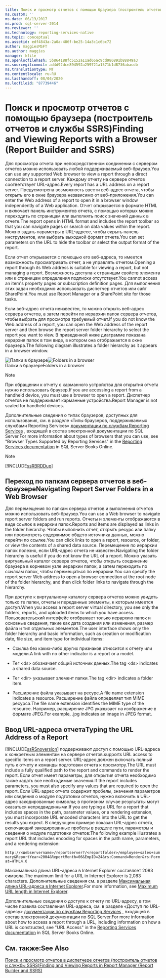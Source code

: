 ```yaml
---
title: Поиск и просмотр отчетов с помощью браузера (построитель отчетов и службы SSRS) | Документы Майкрософт
ms.custom: ''
ms.date: 06/13/2017
ms.prod: sql-server-2014
ms.reviewer: ''
ms.technology: reporting-services-native
ms.topic: conceptual
ms.assetid: edf4843a-2a0a-486f-be25-14a3c1c6bc72
author: maggiesMSFT
ms.author: maggies
manager: kfile
ms.openlocfilehash: 5b864188fc5152a11ad66ac9cd986891b88849a3
ms.sourcegitcommit: ad4d92dce894592a259721a1571b1d8736abacdb
ms.translationtype: MT
ms.contentlocale: ru-RU
ms.lasthandoff: 08/04/2020
ms.locfileid: "87739446"
---
```

# <a name="finding-and-viewing-reports-with-a-browser-report-builder-and-ssrs"></a><span data-ttu-id="d7269-102">Поиск и просмотр отчетов с помощью браузера (построитель отчетов и службы SSRS)</span><span class="sxs-lookup"><span data-stu-id="d7269-102">Finding and Viewing Reports with a Browser (Report Builder and SSRS)</span></span>
  <span data-ttu-id="d7269-103">Для просмотра отчета при непосредственном соединении с сервером отчетов можно использовать любой поддерживаемый веб-браузер.</span><span class="sxs-lookup"><span data-stu-id="d7269-103">You can use any supported Web browser to view a report through a direct connection to a report server.</span></span> <span data-ttu-id="d7269-104">Каждому отчету на сервере отчетов соответствует URL-адрес.</span><span class="sxs-lookup"><span data-stu-id="d7269-104">Every report has a URL address on a report server.</span></span> <span data-ttu-id="d7269-105">Предусмотрена возможность ввести веб-адрес отчета, чтобы открыть его в окне браузера независимо от веб-приложения.</span><span class="sxs-lookup"><span data-stu-id="d7269-105">You can enter the Web address of a report to open it in a browser window independently of a Web application.</span></span> <span data-ttu-id="d7269-106">Отчет открывается в формате HTML и включает панель инструментов отчета, с помощью которых можно переходить по страницам или выполнять поиск значений данных в отчете.</span><span class="sxs-lookup"><span data-stu-id="d7269-106">The report opens in HTML format and includes the report toolbar so that you can navigate pages or search on data values within the report.</span></span> <span data-ttu-id="d7269-107">Можно задать параметры в URL-адресе, чтобы скрыть панель инструментов, или выбрать выходной формат отчета.</span><span class="sxs-lookup"><span data-stu-id="d7269-107">You can set parameters on the URL to hide the toolbar or select the output format of the report.</span></span>  
  
 <span data-ttu-id="d7269-108">Если отчет открывается с помощью его веб-адреса, то имеется возможность просматривать отчет, а не управлять отчетом.</span><span class="sxs-lookup"><span data-stu-id="d7269-108">Opening a report through its Web address is suitable for viewing a report, but not managing a report.</span></span> <span data-ttu-id="d7269-109">Возможность доступа к страницам свойств элемента или к страницам определения подписки отсутствует.</span><span class="sxs-lookup"><span data-stu-id="d7269-109">You cannot access an item's property pages or subscription definition pages.</span></span> <span data-ttu-id="d7269-110">Для выполнения этих задач необходимо использовать диспетчер отчетов или сайт SharePoint.</span><span class="sxs-lookup"><span data-stu-id="d7269-110">You must use Report Manager or a SharePoint site for those tasks.</span></span>  
  
 <span data-ttu-id="d7269-111">Если веб-адрес отчета неизвестен, то можно открыть веб-адрес сервера отчетов, а затем перейти по иерархии папок сервера отчетов, чтобы выбрать для просмотра требуемый отчет.</span><span class="sxs-lookup"><span data-stu-id="d7269-111">If you do not know the Web address of a report, you can open the Web address of the report server and then browse the report server folder hierarchy to select the report you want to view.</span></span> <span data-ttu-id="d7269-112">В приведенной ниже диаграмме показана иерархия папок в том виде, в котором она отображается в окне браузера.</span><span class="sxs-lookup"><span data-stu-id="d7269-112">The following diagram illustrates a folder hierarchy as it appears in a browser window.</span></span>  
  
 <span data-ttu-id="d7269-113">![Папки в браузере](../media/rs-browserfolder.GIF "Папки в браузере")</span><span class="sxs-lookup"><span data-stu-id="d7269-113">![Folders in a browser](../media/rs-browserfolder.GIF "Folders in a browser")</span></span>  
<span data-ttu-id="d7269-114">Папки в браузере</span><span class="sxs-lookup"><span data-stu-id="d7269-114">Folders in a browser</span></span>  
  
> [!NOTE]  
>  <span data-ttu-id="d7269-115">При обращении к отчету с карманного устройства для открытия отчета нужно использовать браузер.</span><span class="sxs-lookup"><span data-stu-id="d7269-115">If you are accessing a report from a handheld device, you must use a browser to open a report.</span></span> <span data-ttu-id="d7269-116">Диспетчер отчетов не поддерживает карманные устройства.</span><span class="sxs-lookup"><span data-stu-id="d7269-116">Report Manager is not scaled for handheld devices.</span></span>  
  
 <span data-ttu-id="d7269-117">Дополнительные сведения о типах браузеров, доступных для использования, см. в разделе «Типы браузеров, поддерживаемых службами Reporting Services» [документации по службам Reporting Services](https://go.microsoft.com/fwlink/?linkid=121312) , входящей в состав электронной документации по SQL Server.</span><span class="sxs-lookup"><span data-stu-id="d7269-117">For more information about types of browsers that you can use, see "Browser Types Supported by Reporting Services" in the [Reporting Services documentation](https://go.microsoft.com/fwlink/?linkid=121312) in SQL Server Books Online.</span></span>  
  
> [!NOTE]  
>  [!INCLUDE[ssRBRDDup](../../includes/ssrbrddup-md.md)]  
  
## <a name="navigating-report-server-folders-in-a-web-browser"></a><span data-ttu-id="d7269-118">Переход по папкам сервера отчетов в веб-браузере</span><span class="sxs-lookup"><span data-stu-id="d7269-118">Navigating Report Server Folders in a Web Browser</span></span>  
 <span data-ttu-id="d7269-119">Для перемещения по папкам сервера отчетов и выполнения отчетов можно использовать веб-браузер.</span><span class="sxs-lookup"><span data-stu-id="d7269-119">You can use a Web browser to navigate report server folders and run reports.</span></span> <span data-ttu-id="d7269-120">Отчеты и элементы отображаются в виде ссылок в иерархии папок.</span><span class="sxs-lookup"><span data-stu-id="d7269-120">Reports and items are displayed as links in the folder hierarchy.</span></span> <span data-ttu-id="d7269-121">Чтобы выполнить отчет, открыть ресурс или папку или просмотреть содержимое общего источника данных, можно перейти по ссылке.</span><span class="sxs-lookup"><span data-stu-id="d7269-121">You can click links to open a report, resource, or folder, or view the contents of a shared data source.</span></span> <span data-ttu-id="d7269-122">Перемещение по иерархии папок полезно, если URL-адрес отчета не известен.</span><span class="sxs-lookup"><span data-stu-id="d7269-122">Navigating the folder hierarchy is useful if you do not know the URL of a report.</span></span> <span data-ttu-id="d7269-123">Можно указать виртуальный каталог сервера отчетов, чтобы открыть соединение браузера в корневом узле иерархии папок, а затем переходить по ссылкам папок, чтобы перемещаться по иерархии.</span><span class="sxs-lookup"><span data-stu-id="d7269-123">You can specify the report server Web address to open a browser connection at the root node of the folder hierarchy, and then click folder links to navigate through the hierarchy.</span></span>  
  
 <span data-ttu-id="d7269-124">При доступе к виртуальному каталогу сервера отчетов можно увидеть только те папки, отчеты и переданные элементы, к которым имеется доступ.</span><span class="sxs-lookup"><span data-stu-id="d7269-124">When you access a report server virtual directory, you see only the folders, reports, and uploaded items to which you have access.</span></span> <span data-ttu-id="d7269-125">Пользовательский интерфейс отображает только иерархию папок и основные сведения, такие как дата создания или изменения, размер файла и тип отдельных элементов.</span><span class="sxs-lookup"><span data-stu-id="d7269-125">The user interface shows only the folder hierarchy and basic information, such as creation or modification date, file size, and item type for individual items:</span></span>  
  
-   <span data-ttu-id="d7269-126">Ссылка без каких-либо других признаков относится к отчету или модели.</span><span class="sxs-lookup"><span data-stu-id="d7269-126">A link with no other indicator is a report or a model.</span></span>  
  
-   <span data-ttu-id="d7269-127">Тег \<ds> обозначает общий источник данных.</span><span class="sxs-lookup"><span data-stu-id="d7269-127">The tag \<ds> indicates a shared data source.</span></span>  
  
-   <span data-ttu-id="d7269-128">Тег \<dir> указывает элемент папки.</span><span class="sxs-lookup"><span data-stu-id="d7269-128">The tag \<dir> indicates a folder item.</span></span>  
  
-   <span data-ttu-id="d7269-129">Расширение файла указывает на ресурс.</span><span class="sxs-lookup"><span data-stu-id="d7269-129">A file name extension indicates a resource.</span></span> <span data-ttu-id="d7269-130">Расширение файла определяет тип MIME ресурса.</span><span class="sxs-lookup"><span data-stu-id="d7269-130">The file name extension identifies the MIME type of the resource.</span></span> <span data-ttu-id="d7269-131">Например, расширение JPG указывает на изображение в формате JPEG.</span><span class="sxs-lookup"><span data-stu-id="d7269-131">For example, .jpg indicates an image in JPEG format.</span></span>  
  
## <a name="typing-the-url-address-of-a-report"></a><span data-ttu-id="d7269-132">Ввод URL-адреса отчета</span><span class="sxs-lookup"><span data-stu-id="d7269-132">Typing the URL Address of a Report</span></span>  
 [!INCLUDE[ssRSnoversion](../../includes/ssrsnoversion-md.md)] <span data-ttu-id="d7269-133">поддерживают доступ с помощью URL-адреса к конкретным элементам на сервере отчетов.</span><span class="sxs-lookup"><span data-stu-id="d7269-133">supports URL access to specific items on a report server.</span></span> <span data-ttu-id="d7269-134">URL-адрес должен включать полный путь к отчету и команды подготовки отчета к просмотру.</span><span class="sxs-lookup"><span data-stu-id="d7269-134">The URL must include a fully qualified path to the report and commands to render the report.</span></span> <span data-ttu-id="d7269-135">Если отчет имеет параметры, для открытия отчета необходимо также задать все необходимые значения.</span><span class="sxs-lookup"><span data-stu-id="d7269-135">If the report includes parameters, you must also specify any values that are required to open the report.</span></span> <span data-ttu-id="d7269-136">Если URL-адрес отчета содержит пробелы, значения параметров или сведения о модуле подготовки отчетов, нужно включить в URL-адрес закодированные символы; в противном случае результаты могут оказаться непредвиденными.</span><span class="sxs-lookup"><span data-stu-id="d7269-136">If you are typing a URL for a report that includes spaces in the path, parameter values, or a rendering extension, you must incorporate URL encoded characters into the URL to get the results you expect.</span></span> <span data-ttu-id="d7269-137">В следующем примере показан URL-адрес отчета, включающий закодированные пробелы в разделе пути, параметры и сведения о модуле подготовки отчетов:</span><span class="sxs-lookup"><span data-stu-id="d7269-137">The following example illustrates a report URL that includes encoding for spaces in the path name, parameters, and a rendering extension:</span></span>  
  
 `http://<Webservername>/reportserver?/<reportfolder>/employee+sales+summary&ReportYear=2004&ReportMonth=06&EmpID=24&rs:Command=Render&rs:Format=HTML4.0`  
  
 <span data-ttu-id="d7269-138">Максимальная длина URL-адреса в Internet Explorer составляет 2083 символа.</span><span class="sxs-lookup"><span data-stu-id="d7269-138">The maximum limit for a URL in Internet Explorer is 2,083 characters.</span></span> <span data-ttu-id="d7269-139">Дополнительные сведения см. в разделе [Максимальная длина URL-адреса в Internet Explorer](https://support.microsoft.com/kb/208427).</span><span class="sxs-lookup"><span data-stu-id="d7269-139">For more information, see [Maximum URL length in Internet Explorer](https://support.microsoft.com/kb/208427).</span></span>  
  
 <span data-ttu-id="d7269-140">Дополнительные сведения о доступе к отчету по URL-адресу, в том числе правила составления URL-адреса, см. в разделе «Доступ по URL-адресу» [документации по службам Reporting Services](https://go.microsoft.com/fwlink/?linkid=121312) , входящей в состав электронной документации по SQL Server.</span><span class="sxs-lookup"><span data-stu-id="d7269-140">For more information about how to access a report through a URL, including information on how a URL is constructed, see "URL Access" in the [Reporting Services documentation](https://go.microsoft.com/fwlink/?linkid=121312) in SQL Server Books Online.</span></span>  
  
## <a name="see-also"></a><span data-ttu-id="d7269-141">См. также:</span><span class="sxs-lookup"><span data-stu-id="d7269-141">See Also</span></span>  
 [<span data-ttu-id="d7269-142">Поиск и просмотр отчетов в диспетчере отчетов (построитель отчетов и службы SSRS)</span><span class="sxs-lookup"><span data-stu-id="d7269-142">Finding and Viewing Reports in Report Manager &#40;Report Builder and SSRS&#41;</span></span>](finding-and-viewing-reports-in-the-web-portal-report-builder-and-ssrs.md)  
  
  
